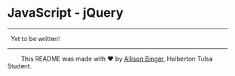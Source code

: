 # JavaScript - jQuery
***
&nbsp;
Yet to be written!
&nbsp;
***
&nbsp;
&nbsp;
&nbsp;
&nbsp;
This README was made with :heart: by [Allison Binger](https://github.com/allisonabinger/holbertonschool-higher_level_programming/commits?author=allisonabinger), Holberton Tulsa Student.

